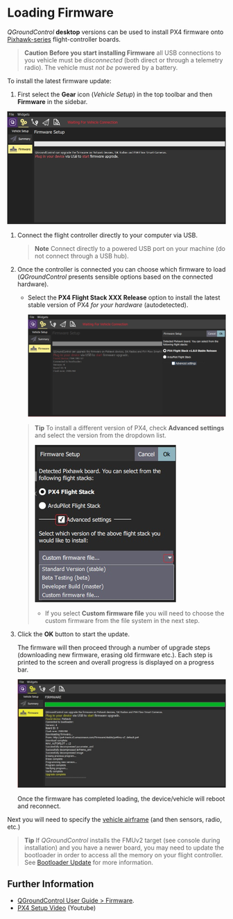 # Loading Firmware

*QGroundControl* **desktop** versions can be used to install PX4 firmware onto [Pixhawk-series](../getting_started/flight_controller_selection.md) flight-controller boards. 

> **Caution** **Before you start installing Firmware** all USB connections to you vehicle must be *disconnected* (both direct or through a telemetry radio). The vehicle must *not be* powered by a battery.

To install the latest firmware update:

1. First select the **Gear** icon (*Vehicle Setup*) in the top toolbar and then **Firmware** in the sidebar. 

  ![Firmware disconnected](../../assets/qgc/setup/firmware/firmware_disconnected.jpg)

1. Connect the flight controller directly to your computer via USB. 

   > **Note** Connect directly to a powered USB port on your machine (do not connect through a USB hub).

1. Once the controller is connected you can choose which firmware to load (*QGroundControl* presents sensible options based on the connected hardware). 
   
   * Select the **PX4 Flight Stack XXX Release** option to install the latest stable version of PX4 *for your hardware* (autodetected).
   
     ![Install PX4 default](../../assets/qgc/setup/firmware/firmware_connected_default_px4.jpg)
   
   > **Tip** To install a different version of PX4, check **Advanced settings** and select the version from the dropdown list.
   >
   > ![Install PX4 version](../../assets/qgc/setup/firmware/qgc_choose_firmware.jpg)
   >
   >   * If you select **Custom firmware file** you will need to choose the custom firmware from the file system in the next step.

1. Click the **OK** button to start the update.

   The firmware will then proceed through a number of upgrade steps (downloading new firmware, erasing old firmware etc.). 
   Each step is printed to the screen and overall progress is displayed on a progress bar.
   
   ![Firmware upgrade complete](../../assets/qgc/setup/firmware/firmware_upgrade_complete.jpg)
   
   Once the firmware has completed loading, the device/vehicle will reboot and reconnect.

Next you will need to specify the [vehicle airframe](../config/airframe.md) (and then sensors, radio, etc.)



> **Tip** If *QGroundControl* installs the FMUv2 target (see console during installation) and you have a newer board, you may need to update the bootloader in order to access all the memory on your flight controller. See [Bootloader Update](../advanced_config/bootloader_update.md) for more information.


## Further Information

* [QGroundControl User Guide > Firmware](https://docs.qgroundcontrol.com/en/SetupView/Firmware.html).
* [PX4 Setup Video](https://youtu.be/91VGmdSlbo4) (Youtube)

